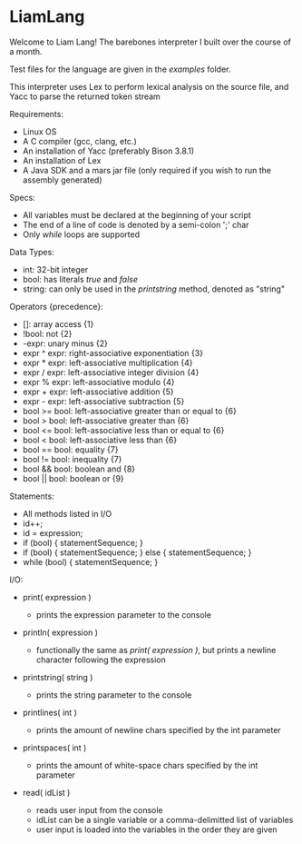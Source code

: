 # LiamLang

Welcome to Liam Lang! The barebones interpreter I built over the course of a month.

Test files for the language are given in the *examples* folder.

This interpreter uses Lex to perform lexical analysis on the source file, and Yacc to parse the returned token stream


Requirements:
  - Linux OS
  - A C compiler (gcc, clang, etc.)
  - An installation of Yacc (preferably Bison 3.8.1)
  - An installation of Lex
  - A Java SDK and a mars jar file (only required if you wish to run the assembly generated)



Specs:
  - All variables must be declared at the beginning of your script
  - The end of a line of code is denoted by a semi-colon ';' char
  - Only *while* loops are supported


Data Types:
  - int: 32-bit integer
  - bool: has literals *true* and *false*
  - string: can only be used in the *printstring* method, denoted as "string"



Operators {precedence}:
  - \[]:          array access                               {1}
  - !bool:        not                                        {2}
  - -expr:        unary minus                                {2}
  - expr ^ expr:  right-associative exponentiation           {3}
  - expr * expr:  left-associative multiplication            {4}
  - expr / expr:  left-associative integer division          {4}
  - expr % expr:  left-associative modulo                    {4}
  - expr + expr:  left-associative addition                  {5}
  - expr - expr:  left-associative subtraction               {5}
  - bool >= bool: left-associative greater than or equal to  {6}
  - bool > bool:  left-associative greater than              {6}
  - bool <= bool: left-associative less than or equal to     {6}
  - bool < bool:  left-associative less than                 {6}
  - bool == bool: equality                                   {7}
  - bool != bool: inequality                                 {7}
  - bool && bool: boolean and                                {8}
  - bool || bool: boolean or                                 {9}



Statements:
  - All methods listed in I/O
  - id++;
  - id = expression;
  - if (bool) { statementSequence; }
  - if (bool) { statementSequence; } else { statementSequence; }
  - while (bool) { statementSequence; }



I/O:
  - print( expression )
    - prints the expression parameter to the console
  
  
  - println( expression )
    - functionally the same as *print( expression )*, but prints a newline character following the expression


  - printstring( string )
    - prints the string parameter to the console
    
    
  - printlines( int )
    - prints the amount of newline chars specified by the int parameter
    
    
  - printspaces( int )
    - prints the amount of white-space chars specified by the int parameter


  - read( idList )
    - reads user input from the console
    - idList can be a single variable or a comma-delimitted list of variables
    - user input is loaded into the variables in the order they are given
